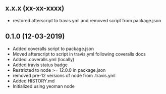 x.x.x (xx-xx-xxxx)
------------------
* restored afterscript to travis.yml and removed script from package.json

0.1.0 (12-03-2019)
------------------

* Added coveralls script to package.json
* Moved afterscript to script in travis.yml following coveralls docs
* Added .coveralls.yml (locally)
* Added travis status badge
* Restricted to node >= 12.0.0 in package.json
* removed pre-12 versions of node from .travis.yml
* Added HISTORY.md
* Initialized using yeoman node

